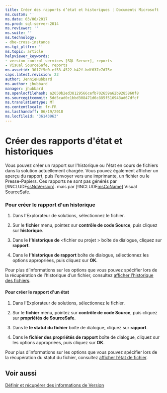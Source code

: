 ```yaml
---
title: Créer des rapports d’état et historiques | Documents Microsoft
ms.custom: ''
ms.date: 03/06/2017
ms.prod: sql-server-2014
ms.reviewer: ''
ms.suite: ''
ms.technology:
- dbe-cross-instance
ms.tgt_pltfrm: ''
ms.topic: article
helpviewer_keywords:
- version control services [SQL Server], reports
- Visual SourceSafe, reports
ms.assetid: 3017f5d0-ef53-4522-b42f-bdf637e7d75e
caps.latest.revision: 23
author: JennieHubbard
ms.author: jhubbard
manager: jhubbard
ms.openlocfilehash: a2050b2ed38129566cefb702659a62b9285860f8
ms.sourcegitcommit: 5dd5cad0c1bbd308471d6c885f516948ad67dfcf
ms.translationtype: MT
ms.contentlocale: fr-FR
ms.lasthandoff: 06/19/2018
ms.locfileid: "36143963"
---
```

# <a name="create-history-and-status-reports"></a>Créer des rapports d'état et historiques
  Vous pouvez créer un rapport sur l'historique ou l'état en cours de fichiers dans la solution actuellement chargée. Vous pouvez également afficher un aperçu du rapport, puis l'envoyer vers une imprimante, un fichier ou le Presse-Papiers. Ces rapports ne sont pas générés par [!INCLUDE[ssNoVersion](../includes/ssnoversion-md.md)]. mais par [!INCLUDE[msCoName](../includes/msconame-md.md)] Visual SourceSafe.  
  
### <a name="to-create-a-history-report"></a>Pour créer le rapport d'un historique  
  
1.  Dans l'Explorateur de solutions, sélectionnez le fichier.  
  
2.  Sur le **fichier** menu, pointez sur **contrôle de code Source**, puis cliquez sur **historique**.  
  
3.  Dans le **l’historique de** \<fichier ou projet > boîte de dialogue, cliquez sur **rapport**.  
  
4.  Dans le **l’historique de rapport** boîte de dialogue, sélectionnez les options appropriées, puis cliquez sur **OK**.  
  
 Pour plus d’informations sur les options que vous pouvez spécifier lors de la récupération de l’historique d’un fichier, consultez [afficher l’historique des fichiers](../../2014/database-engine/view-file-history.md).  
  
#### <a name="to-create-a-status-report"></a>Pour créer le rapport d'un état  
  
1.  Dans l'Explorateur de solutions, sélectionnez le fichier.  
  
2.  Sur le **fichier** menu, pointez sur **contrôle de code Source**, puis cliquez sur **propriétés de SourceSafe**.  
  
3.  Dans le **le statut du fichier** boîte de dialogue, cliquez sur **rapport**.  
  
4.  Dans le **fichier des propriétés de rapport** boîte de dialogue, cliquez sur les options appropriées, puis cliquez sur **OK**.  
  
 Pour plus d’informations sur les options que vous pouvez spécifier lors de la récupération du statut du fichier, consultez [afficher l’état de fichier](../../2014/database-engine/view-file-status.md).  
  
## <a name="see-also"></a>Voir aussi  
 [Définir et récupérer des informations de Version](../../2014/database-engine/set-and-retrieve-version-information.md)  
  
  